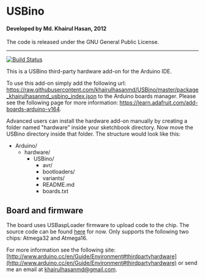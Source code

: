 # USBino
#### Developed by Md. Khairul Hasan, 2012

The code is released under the GNU General Public License.
_________
[![Build Status](https://travis-ci.org/Lauszus/USBino.svg?branch=master)](https://travis-ci.org/Lauszus/USBino)

This is a USBino third-party hardware add-on for the Arduino IDE.

To use this add-on simply add the following url: <https://raw.githubusercontent.com/khairulhasanmd/USBino/master/package_khairulhasanmd_usbino_index.json> to the Arduino boards manager. Please see the following page for more information: <https://learn.adafruit.com/add-boards-arduino-v164>.

Advanced users can install the hardware add-on manually by creating a folder named "hardware" inside your sketchbook directory. Now move the USBino directory inside that folder. The structure would look like this:

* Arduino/
	* hardware/
		* USBino/
			* avr/
			* bootloaders/
			* variants/
			* README.md
			* boards.txt

## Board and firmware

The board uses USBaspLoader firmware to upload code to the chip. The source code can be found [here](https://github.com/khairulhasanmd/USBaspLoader-Atmega32) for now. Only supports the following two chips: Atmega32 and Atmega16.

For more information see the following site: [http://www.arduino.cc/en/Guide/Environment#thirdpartyhardware](http://www.arduino.cc/en/Guide/Environment#thirdpartyhardware)
or send me an email at <a href="mailto:khairulhasanmd@gmail.com?Subject=USBino">khairulhasanmd@gmail.com</a>.

